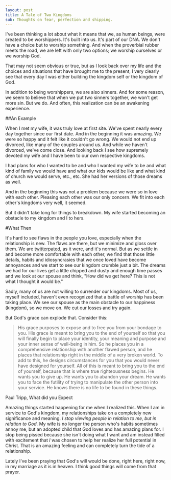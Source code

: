 ```yaml
---
layout: post
title: A Tale of Two Kingdoms
sub: Thoughts on fear, perfection and shipping. 
---
```


I've been thinking a lot about what it means that we, as human beings, were created to be worshippers. It's built into us. It's part of our DNA. We don't have a choice but to worship something. And when the proverbial rubber meets the road, we are left with only two options; we worship ourselves or we worship God.

That may not seem obvious or true, but as I look back over my life and the choices and situations that have brought me to the present, I very clearly see that every day I was either building the kingdom self or the kingdom of God.  

In addition to being worshippers, we are also sinners. And for some reason, we seem to believe that when we put two sinners together, we won't get more sin. But we do. And often, this realization can be an awakening experience.

##An Example

When I met my wife, it was truly love at first site. We've spent nearly every day together since our first date. And in the beginning it was amazing. We were so happy and it felt like it couldn't go wrong. We would not end up divorced, like many of the couples around us. And while we haven't divorced, we've come close. And looking back I see how supremely devoted my wife and I have been to our own respective kingdoms.

I had plans for who I wanted to be and who I wanted my wife to be and what kind of family we would have and what our kids would be like and what kind of church we would serve, etc., etc. She had her versions of those dreams as well. 

And in the beginning this was not a problem because we were so in love with each other. Pleasing each other was our only concern. We fit into each other's kingdoms very well, it seemed. 

But it didn't take long for things to breakdown. My wife started becoming an obstacle to my kingdom and I to hers.

#What Then

It's hard to see flaws in the people you love, especially when the relationship is new. The flaws are there, but we minimize and gloss over them. We are <a href="http://en.wiktionary.org/wiki/twitterpated">twitterpated</a>, as it were, and it's normal. But as we settle in and become more comfortable with each other, we find that those little details, habits and idiosyncrasies that we once loved have become annoyances and we start to see our kingdom crumble just a bit. The dreams we had for our lives get a little chipped and dusty and enough time passes and we look at our spouse and think, "How did we get here? This is not what I thought it would be."

Sadly, many of us are not willing to surrender our kingdoms. Most of us, myself included, haven't even recognized that a battle of worship has been taking place. We see our spouse as the main obstacle to our happiness (kingdom), so we move on. We cut our losses and try again. 

But God's grace can explode that. Consider this:

>His grace purposes to expose and to free you from your bondage to you. His grace is meant to bring you to the end of yourself so that you will finally begin to place your identity, your meaning and purpose and your inner sense of well-being in him. So he places you in a comprehensive relationship with another flawed person, and he places that relationship right in the middle of a very broken world. To add to this, he designs circumstances for you that you would never have designed for yourself. All of this is meant to bring you to the end of yourself, because that is where true righteousness begins. He wants you to give up. He wants you to abandon your dream. He wants you to face the futility of trying to manipulate the other person into your service. He knows there is no life to be found in these things.

<p class="cite">Paul Tripp, What did you Expect

Amazing things started happening for me when I realized this. When I am in service to God's kingdom, my relationships take on a completely new significance and meaning. *I stop viewing people in relation to me, but in relation to God.* My wife is no longer the person who's habits sometimes annoy me, but an adopted child that God loves and has amazing plans for. I stop being pissed because she isn't doing what I want and am instead filled with excitement that *I* was chosen to help her realize her full potential in Christ. That is an amazing feeling and can completely turn the tide of a relationship.

Lately I've been praying that God's will would be done, right here, right now, in my marriage as it is in heaven. I think good things will come from that prayer. 